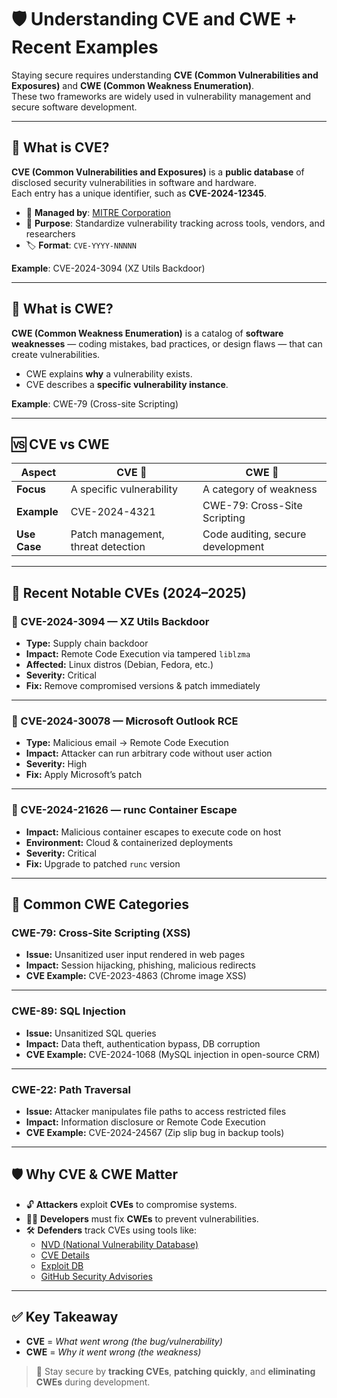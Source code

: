 # 🛡️ Understanding CVE and CWE + Recent Examples

Staying secure requires understanding **CVE (Common Vulnerabilities and Exposures)** and **CWE (Common Weakness Enumeration)**.  
These two frameworks are widely used in vulnerability management and secure software development.

---

## 🔎 What is CVE?

**CVE (Common Vulnerabilities and Exposures)** is a **public database** of disclosed security vulnerabilities in software and hardware.  
Each entry has a unique identifier, such as **CVE-2024-12345**.  

- 📌 **Managed by**: [MITRE Corporation](https://cve.org)  
- 🎯 **Purpose**: Standardize vulnerability tracking across tools, vendors, and researchers  
- 🏷️ **Format**: `CVE-YYYY-NNNNN`  

**Example**: CVE-2024-3094 (XZ Utils Backdoor)  

---

## 🔎 What is CWE?

**CWE (Common Weakness Enumeration)** is a catalog of **software weaknesses** — coding mistakes, bad practices, or design flaws — that can create vulnerabilities.  

- CWE explains **why** a vulnerability exists.  
- CVE describes a **specific vulnerability instance**.  

**Example**: CWE-79 (Cross-site Scripting)  

---

## 🆚 CVE vs CWE

| Aspect    | CVE 📝 | CWE 🧩 |
|-----------|--------|--------|
| **Focus** | A specific vulnerability | A category of weakness |
| **Example** | CVE-2024-4321 | CWE-79: Cross-Site Scripting |
| **Use Case** | Patch management, threat detection | Code auditing, secure development |

---

## 🚨 Recent Notable CVEs (2024–2025)

### 🔹 CVE-2024-3094 — XZ Utils Backdoor
- **Type:** Supply chain backdoor  
- **Impact:** Remote Code Execution via tampered `liblzma`  
- **Affected:** Linux distros (Debian, Fedora, etc.)  
- **Severity:** Critical  
- **Fix:** Remove compromised versions & patch immediately  

---

### 🔹 CVE-2024-30078 — Microsoft Outlook RCE
- **Type:** Malicious email → Remote Code Execution  
- **Impact:** Attacker can run arbitrary code without user action  
- **Severity:** High  
- **Fix:** Apply Microsoft’s patch  

---

### 🔹 CVE-2024-21626 — runc Container Escape
- **Impact:** Malicious container escapes to execute code on host  
- **Environment:** Cloud & containerized deployments  
- **Severity:** Critical  
- **Fix:** Upgrade to patched `runc` version  

---

## 📂 Common CWE Categories

### CWE-79: Cross-Site Scripting (XSS)
- **Issue:** Unsanitized user input rendered in web pages  
- **Impact:** Session hijacking, phishing, malicious redirects  
- **CVE Example:** CVE-2023-4863 (Chrome image XSS)  

---

### CWE-89: SQL Injection
- **Issue:** Unsanitized SQL queries  
- **Impact:** Data theft, authentication bypass, DB corruption  
- **CVE Example:** CVE-2024-1068 (MySQL injection in open-source CRM)  

---

### CWE-22: Path Traversal
- **Issue:** Attacker manipulates file paths to access restricted files  
- **Impact:** Information disclosure or Remote Code Execution  
- **CVE Example:** CVE-2024-24567 (Zip slip bug in backup tools)  

---

## 🛡️ Why CVE & CWE Matter

- 🔓 **Attackers** exploit **CVEs** to compromise systems.  
- 👩‍💻 **Developers** must fix **CWEs** to prevent vulnerabilities.  
- 🛠️ **Defenders** track CVEs using tools like:  
  - [NVD (National Vulnerability Database)](https://nvd.nist.gov)  
  - [CVE Details](https://www.cvedetails.com)  
  - [Exploit DB](https://www.exploit-db.com)  
  - [GitHub Security Advisories](https://github.com/advisories)  

---

## ✅ Key Takeaway
- **CVE** = *What went wrong (the bug/vulnerability)*  
- **CWE** = *Why it went wrong (the weakness)*  

> 🔐 Stay secure by **tracking CVEs**, **patching quickly**, and **eliminating CWEs** during development.
